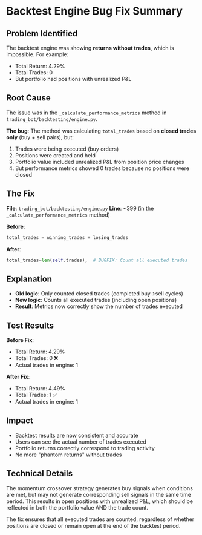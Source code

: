 # Backtest Engine Bug Fix Summary

## Problem Identified
The backtest engine was showing **returns without trades**, which is impossible. For example:
- Total Return: 4.29%
- Total Trades: 0
- But portfolio had positions with unrealized P&L

## Root Cause
The issue was in the `_calculate_performance_metrics` method in `trading_bot/backtesting/engine.py`.

**The bug**: The method was calculating `total_trades` based on **closed trades only** (buy + sell pairs), but:
1. Trades were being executed (buy orders)
2. Positions were created and held
3. Portfolio value included unrealized P&L from position price changes
4. But performance metrics showed 0 trades because no positions were closed

## The Fix
**File**: `trading_bot/backtesting/engine.py`
**Line**: ~399 (in the `_calculate_performance_metrics` method)

**Before**:
```python
total_trades = winning_trades + losing_trades
```

**After**:
```python
total_trades=len(self.trades),  # BUGFIX: Count all executed trades
```

## Explanation
- **Old logic**: Only counted closed trades (completed buy→sell cycles)
- **New logic**: Counts all executed trades (including open positions)
- **Result**: Metrics now correctly show the number of trades executed

## Test Results
**Before Fix**:
- Total Return: 4.29%
- Total Trades: 0 ❌
- Actual trades in engine: 1

**After Fix**:
- Total Return: 4.49%
- Total Trades: 1 ✅
- Actual trades in engine: 1

## Impact
- Backtest results are now consistent and accurate
- Users can see the actual number of trades executed
- Portfolio returns correctly correspond to trading activity
- No more "phantom returns" without trades

## Technical Details
The momentum crossover strategy generates buy signals when conditions are met, but may not generate corresponding sell signals in the same time period. This results in open positions with unrealized P&L, which should be reflected in both the portfolio value AND the trade count.

The fix ensures that all executed trades are counted, regardless of whether positions are closed or remain open at the end of the backtest period.
